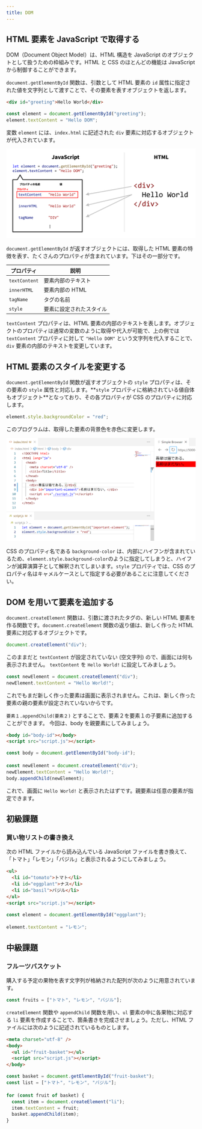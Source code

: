 ```yaml
---
title: DOM
---
```


## <Term type="html">HTML</Term> 要素を <Term type="javascript">JavaScript</Term> で取得する

<p><Term strong type="dom">DOM</Term>（Document Object Model）は、<Term type="html">HTML</Term> 構造を <Term type="javascript">JavaScript</Term> の<Term type="javascriptObject">オブジェクト</Term>として扱うための枠組みです。<Term type="html">HTML</Term> と <Term type="css">CSS</Term> のほとんどの機能は <Term type="javascript">JavaScript</Term> から制御することができます。</p>

`document.getElementById` <Term type="javascriptFunction">関数</Term>は、<Term type="javascriptParameter">引数</Term>として <Term type="element">HTML 要素</Term>の `id` <Term type="attribute">属性</Term>に指定された値を<Term type="javascriptString">文字列</Term>として<Term type="javascriptPass">渡す</Term>ことで、その<Term type="element">要素</Term>を表す<Term type="javascriptObject">オブジェクト</Term>を<Term type="javascriptReturn">返し</Term>ます。

```html title="index.html"
<div id="greeting">Hello World</div>
```

```js title="script.js"
const element = document.getElementById("greeting");
element.textContent = "Hello DOM";
```

<ViewSource url={import.meta.url} path="_samples/get-element-by-id" />

<p><Term type="javascriptVariable">変数</Term> <code>element</code> には、<code>index.html</code> に記述された <code>div</code> <Term type="element">要素</Term>に対応する<Term type="javascriptObject">オブジェクト</Term>が<Term type="javascriptAssignment">代入</Term>されています。</p>

![DOM](./dom.png)

`document.getElementById` が<Term type="javascriptReturn">返す</Term><Term type="javascriptObject">オブジェクト</Term>には、取得した HTML <Term type="element">要素</Term>の特徴を表す、たくさんの<Term type="javascriptProperty">プロパティ</Term>が含まれています。下はその一部分です。

| プロパティ    | 説明                                                 |
| ------------- | ---------------------------------------------------- |
| `textContent` | <Term type="element">要素</Term>内部のテキスト       |
| `innerHTML`   | <Term type="element">要素</Term>内部の HTML          |
| `tagName`     | <Term type="tag">タグ</Term>の名前                   |
| `style`       | <Term type="element">要素</Term>に設定されたスタイル |

`textContent` <Term type="javascriptProperty">プロパティ</Term>は、<Term type="element">HTML 要素</Term>の内部のテキストを表します。<Term type="javascriptObject">オブジェクト</Term>の<Term type="javascriptProperty">プロパティ</Term>は通常の<Term type="javascriptVariable">変数</Term>のように取得や<Term type="javascriptAssignment">代入</Term>が可能で、上の例では `textContent` <Term type="javascriptProperty">プロパティ</Term>に対して `"Hello DOM"` という<Term type="javascriptString">文字列</Term>を代入することで、`div` <Term type="element">要素</Term>の内部のテキストを変更しています。

## <Term type="element">HTML 要素</Term>のスタイルを変更する

`document.getElementById` <Term type="javascriptFunction">関数</Term>が返す<Term type="javascriptObject">オブジェクト</Term>の `style` <Term type="javascriptProperty">プロパティ</Term>は、その要素の <Term type="styleAttribute">`style` 属性</Term>と対応します。**`style` <Term type="javascriptProperty">プロパティ</Term>に格納されている<Term type="javascriptValue">値</Term>自体も<Term type="javascriptObject">オブジェクト</Term>**となっており、その各<Term type="javascriptProperty">プロパティ</Term>が CSS の<Term type="cssProperty">プロパティ</Term>に対応します。

```js title="script.js"
element.style.backgroundColor = "red";
```

このプログラムは、取得した<Term type="element">要素</Term>の背景色を赤色に変更します。

![JavaScriptからスタイルを操作する](./change-styles.png)

<p><Term type="css">CSS</Term> の<Term type="cssProperty">プロパティ</Term>名である <code>background-color</code> は、内部にハイフンが含まれているため、<code>element.style.background-color</code>のように指定してしまうと、ハイフンが減算<Term type="javascriptOperator">演算子</Term>として解釈されてしまいます。<code>style</code> <Term type="javascriptProperty">プロパティ</Term>では、<Term type="css">CSS</Term> の<Term type="cssProperty">プロパティ</Term>名は<Term type="camelCase">キャメルケース</Term>として指定する必要があることに注意してください。</p>

## DOM を用いて要素を追加する

`document.createElement` 関数は、引数に渡されたタグの、新しい HTML 要素を作る関数です。`document.createElement` 関数の返り値は、新しく作った HTML 要素に対応するオブジェクトです。

```js
document.createElement("div");
```

このままだと `textContent` が設定されていない (空文字列) ので、画面には何も表示されません。
`textContent` を `Hello World!` に設定してみましょう。

```js
const newElement = document.createElement("div");
newElement.textContent = "Hello World!";
```

これでもまだ新しく作った要素は画面に表示されません。これは、新しく作った要素の親の要素が設定されていないからです。

`要素１.appendChild(要素２)` とすることで、要素２を要素１の子要素に追加することができます。
今回は、body を親要素にしてみましょう。

```html
<body id="body-id"></body>
<script src="script.js"></script>
```

```js
const body = document.getElementById("body-id");

const newElement = document.createElement("div");
newElement.textContent = "Hello World!";
body.appendChild(newElement);
```

これで、画面に `Hello World!` と表示されたはずです。親要素は任意の要素が指定できます。

## 初級課題

### 買い物リストの書き換え

次の HTML ファイルから読み込んでいる JavaScript ファイルを書き換えて、「トマト」「レモン」「バジル」と表示されるようにしてみましょう。

```html title="index.html"
<ul>
  <li id="tomato">トマト</li>
  <li id="eggplant">ナス</li>
  <li id="basil">バジル</li>
</ul>
<script src="script.js"></script>
```

<Answer title="買い物リストの書き換え">

```js title="script.js"
const element = document.getElementById("eggplant");

element.textContent = "レモン";
```

<ViewSource url={import.meta.url} path="_samples/change-shopping-memo" />

</Answer>

## 中級課題

### フルーツバスケット

購入する予定の果物を表す文字列が格納された配列が次のように用意されています。

```js
const fruits = ["トマト", "レモン", "バジル"];
```

`createElement` 関数や `appendChild` 関数を用い、`ul` 要素の中に各果物に対応する `li` 要素を作成することで、箇条書きを完成させましょう。ただし、HTML ファイルには次のように記述されているものとします。

```html title="index.html"
<meta charset="utf-8" />
<body>
  <ul id="fruit-basket"></ul>
  <script src="script.js"></script>
</body>
```

<Answer title="フルーツバスケット">

```js title="script.js"
const basket = document.getElementById("fruit-basket");
const list = ["トマト", "レモン", "バジル"];

for (const fruit of basket) {
  const item = document.createElement("li");
  item.textContent = fruit;
  basket.appendChild(item);
}
```

<ViewSource url={import.meta.url} path="_samples/fruit-basket" />

</Answer>
